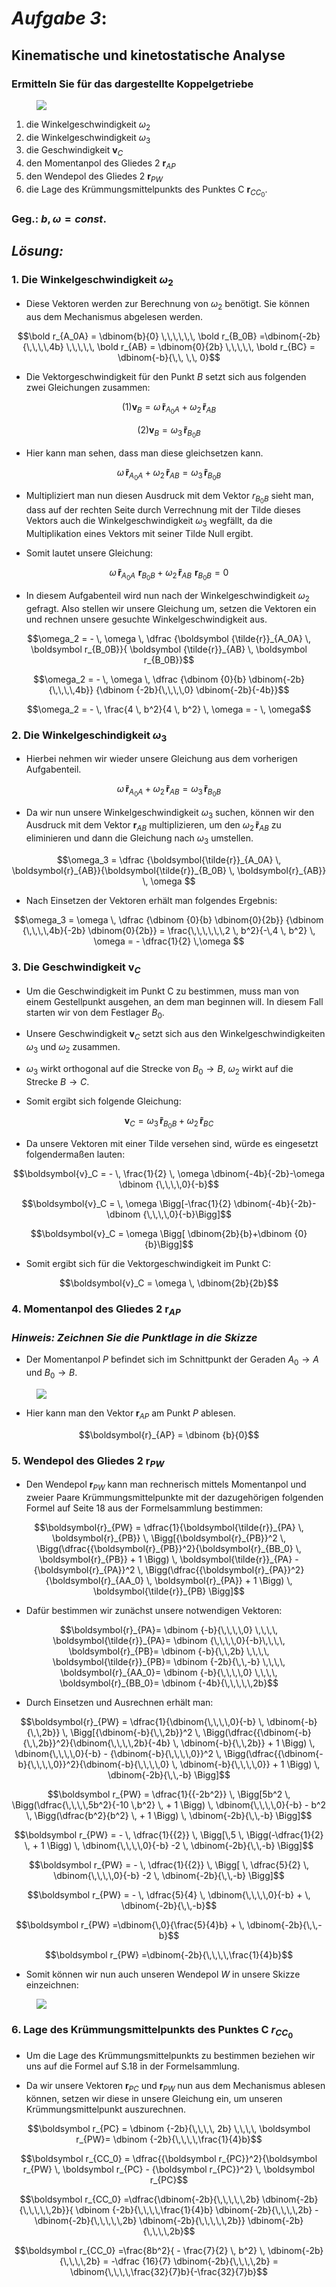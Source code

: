 # ***Aufgabe 3***:

## Kinematische und kinetostatische Analyse

### Ermitteln Sie für das dargestellte Koppelgetriebe


<figure>
  <img src="A3.jpg "img">
  <figcaption></figcaption>
</figure>



1. die Winkelgeschwindigkeit $\omega_2$
2. die Winkelgeschwindigkeit $\omega_3$
3. die Geschwindigkeit $\boldsymbol v_C$
4. den Momentanpol des Gliedes 2 $\boldsymbol r_{AP}$
5. den Wendepol des Gliedes 2 $\boldsymbol r_{PW}$
6. die Lage des Krümmungsmittelpunkts des Punktes C $\boldsymbol r_{CC_0}$.

### Geg.: $b,\,\omega = const.$



## _Lösung:_
### 1. Die Winkelgeschwindigkeit $\omega_2$

* Diese Vektoren werden zur Berechnung von $\omega_2$ benötigt. Sie können aus dem Mechanismus abgelesen werden. 

$$\bold r_{A_0A}  = \dbinom{b}{0} \,\,\,\,\,\, \bold r_{B_0B} =\dbinom{-2b}{\,\,\,\,4b} \,\,\,\,\, \bold r_{AB} = \dbinom{0}{2b} \,\,\,\,\, \bold r_{BC} = \dbinom{-b}{\,\, \,\, 0}$$



* Die Vektorgeschwindigkeit für den Punkt $B$ setzt sich aus folgenden zwei Gleichungen zusammen:


$$(1) \boldsymbol v_B = \omega \, \boldsymbol {\tilde{r}}_{A_0{A}} + \omega_2 \, \boldsymbol {\tilde{r}}_{AB}$$

<p></p>

$$(2)\boldsymbol v_B = \omega_3 \, \boldsymbol {\tilde{r}}_{B_0{B}}$$


* Hier kann man sehen, dass man diese gleichsetzen kann.

$$\omega \, \boldsymbol {\tilde{r}}_{A_0{A}} + \omega_2 \, \boldsymbol {\tilde{r}}_{AB} = \omega_3 \, \boldsymbol {\tilde{r}}_{B_0{B}}$$ 

* Multipliziert man nun diesen Ausdruck mit dem Vektor $r_{B_0B}$ sieht man, dass auf der rechten Seite durch Verrechnung mit der Tilde dieses Vektors auch die Winkelgeschwindigkeit $\omega_3$ wegfällt, da die Multiplikation eines Vektors mit seiner Tilde Null ergibt.

* Somit lautet unsere Gleichung:

$$\omega \, \boldsymbol {\tilde{r}}_{A_0{A}} \, \, \boldsymbol {r}_{B_0{B}} + \omega_2 \,\boldsymbol {\tilde{r}}_{AB} \, \, \boldsymbol {r}_{B_0{B}} = 0$$ 

* In diesem Aufgabenteil wird nun nach der Winkelgeschwindigkeit $\omega_2$ gefragt. Also stellen wir unsere Gleichung um, setzen die Vektoren ein und rechnen unsere gesuchte Winkelgeschwindigkeit aus.


$$\omega_2 = - \, \omega \, \dfrac {\boldsymbol {\tilde{r}}_{A_0A} \, \boldsymbol r_{B_0B}}{ \boldsymbol {\tilde{r}}_{AB} \, \boldsymbol r_{B_0B}}$$

<p></p>

$$\omega_2 = - \, \omega \, \dfrac {\dbinom {0}{b} \dbinom{-2b}{\,\,\,\,4b}}       {\dbinom {-2b}{\,\,\,\,0} \dbinom{-2b}{-4b}}$$


<p></p>

$$\omega_2 = - \, \frac{4 \, b^2}{4 \, b^2} \, \omega = - \, \omega$$


### 2. Die Winkelgeschindigkeit $\omega_3$

* Hierbei nehmen wir wieder unsere Gleichung aus dem vorherigen Aufgabenteil.

$$\omega \, \boldsymbol {\tilde{r}}_{A_0{A}} + \omega_2 \,\boldsymbol{\tilde{r}}_{AB} = \omega_3 \, \boldsymbol{\tilde{r}}_{B_0{B}}$$ 



* Da wir nun unsere Winkelgeschwindigkeit $\omega_3$ suchen, können wir den Ausdruck mit dem Vektor $\boldsymbol{r}_{AB}$ multiplizieren, um den $\omega_2 \, \boldsymbol{\tilde{r}}_{AB}$ zu eliminieren und dann die Gleichung nach $\omega_3$ umstellen.

$$\omega_3 = \dfrac {\boldsymbol{\tilde{r}}_{A_0A} \, \boldsymbol{r}_{AB}}{\boldsymbol{\tilde{r}}_{B_0B} \, \boldsymbol{r}_{AB}} \, \omega $$

* Nach Einsetzen der Vektoren erhält man folgendes Ergebnis:

$$\omega_3 = \omega \, \dfrac {\dbinom {0}{b} \dbinom{0}{2b}}       {\dbinom {\,\,\,\,4b}{-2b} \dbinom{0}{2b}} = \frac{\,\,\,\,\,\,2 \, b^2}{-\,4 \, b^2} \, \omega  = - \dfrac{1}{2} \,\omega $$



### 3. Die Geschwindigkeit $\boldsymbol{v}_C$

* Um die Geschwindigkeit im Punkt C zu bestimmen, muss man von einem Gestellpunkt ausgehen, an dem man beginnen will. In diesem Fall starten wir von dem Festlager $B_0$.

* Unsere Geschwindigkeit $\boldsymbol{v}_C$ setzt sich aus den Winkelgeschwindigkeiten $\omega_3$ und  $\omega_2$ zusammen. 

* $\omega_3$  wirkt orthogonal auf die Strecke von $B_0 \rightarrow B$, $\omega_2$ wirkt auf die Strecke $B \rightarrow C$.

* Somit ergibt sich folgende Gleichung:

 $$\boldsymbol{v}_C= \omega_3  \,  \boldsymbol{\tilde{r}}_{B_0B} + \omega_2  \, \boldsymbol{\tilde{r}}_{BC}$$


<p></p>

* Da unsere Vektoren mit einer Tilde versehen sind, würde es eingesetzt folgendermaßen lauten:

<p></p>

$$\boldsymbol{v}_C = - \, \frac{1}{2} \, \omega \dbinom{-4b}{-2b}-\omega \dbinom {\,\,\,\,0}{-b}$$

<p></p>

$$\boldsymbol{v}_C = \, \omega \Bigg[-\frac{1}{2} \dbinom{-4b}{-2b}-\dbinom {\,\,\,\,0}{-b}\Bigg]$$

<p></p>

$$\boldsymbol{v}_C = \omega \Bigg[ \dbinom{2b}{b}+\dbinom {0}{b}\Bigg]$$

<p></p>

* Somit ergibt sich für die Vektorgeschwindigkeit im Punkt C:

$$\boldsymbol{v}_C = \omega \, \dbinom{2b}{2b}$$





### 4. Momentanpol des Gliedes 2 $\boldsymbol{r}_{AP}$

### _Hinweis: Zeichnen Sie die Punktlage in die Skizze_

* Der Momentanpol $P$ befindet sich im Schnittpunkt der Geraden $A_0 \rightarrow A$ und $B_0 \rightarrow B$. 

<figure>
  <img src="A3_P.jpg "img">
  <figcaption></figcaption>
</figure>

* Hier kann man den Vektor $\boldsymbol{r}_{AP}$ am Punkt $P$ ablesen.

$$\boldsymbol{r}_{AP} = \dbinom {b}{0}$$


### 5. Wendepol des Gliedes 2 $\boldsymbol{r}_{PW}$

* Den Wendepol $\boldsymbol{r}_{PW}$ kann man rechnerisch mittels Momentanpol und zweier Paare Krümmungsmittelpunkte mit der dazugehörigen folgenden Formel auf Seite 18 aus der Formelsammlung bestimmen:

<p></p>

$$\boldsymbol{r}_{PW} = \dfrac{1}{\boldsymbol{\tilde{r}}_{PA} \, \boldsymbol{r}_{PB}} \, \Bigg[{\boldsymbol{r}_{PB}}^2 \, \Bigg(\dfrac{{\boldsymbol{r}_{PB}}^2}{\boldsymbol{r}_{BB_0} \, \boldsymbol{r}_{PB}} + 1 \Bigg) \, \boldsymbol{\tilde{r}}_{PA} - {\boldsymbol{r}_{PA}}^2 \, \Bigg(\dfrac{{\boldsymbol{r}_{PA}}^2}{\boldsymbol{r}_{AA_0} \, \boldsymbol{r}_{PA}} + 1 \Bigg) \, \boldsymbol{\tilde{r}}_{PB} \Bigg]$$

<p></p>

* Dafür bestimmen wir zunächst unsere notwendigen Vektoren:

$$\boldsymbol{r}_{PA}= \dbinom {-b}{\,\,\,\,0} \,\,\,\, \boldsymbol{\tilde{r}}_{PA}= \dbinom {\,\,\,\,0}{-b}\,\,\,\, \boldsymbol{r}_{PB}= \dbinom {-b}{\,\,2b} \,\,\,\, \boldsymbol{\tilde{r}}_{PB}= \dbinom {-2b}{\,\,-b} \,\,\,\, \boldsymbol{r}_{AA_0}= \dbinom {-b}{\,\,\,\,0} \,\,\,\, \boldsymbol{r}_{BB_0}= \dbinom {-4b}{\,\,\,\,\,2b}$$

<p></p>

* Durch Einsetzen und Ausrechnen erhält man:

<p></p>

$$\boldsymbol{r}_{PW} = \dfrac{1}{\dbinom{\,\,\,\,0}{-b} \, \dbinom{-b}{\,\,2b}} \, \Bigg[{\dbinom{-b}{\,\,2b}}^2 \, \Bigg(\dfrac{{\dbinom{-b}{\,\,2b}}^2}{\dbinom{\,\,\,\,2b}{-4b} \, \dbinom{-b}{\,\,2b}} + 1 \Bigg) \, \dbinom{\,\,\,\,0}{-b} - {\dbinom{-b}{\,\,\,\,0}}^2 \, \Bigg(\dfrac{{\dbinom{-b}{\,\,\,\,0}}^2}{\dbinom{-b}{\,\,\,\,0} \, \dbinom{-b}{\,\,\,\,0}} + 1 \Bigg) \, \dbinom{-2b}{\,\,-b} \Bigg]$$

<p></p>

$$\boldsymbol r_{PW} = \dfrac{1}{{-2b^2}} \, \Bigg[5b^2 \, \Bigg(\dfrac{\,\,\,\,5b^2}{-10 \,b^2} \, + 1 \Bigg) \, \dbinom{\,\,\,\,0}{-b} - b^2 \, \Bigg(\dfrac{b^2}{b^2} \, + 1 \Bigg)  \, \dbinom{-2b}{\,\,-b} \Bigg]$$

<p></p>

$$\boldsymbol r_{PW} = - \, \dfrac{1}{{2}} \, \Bigg[\,5 \, \Bigg(-\dfrac{1}{2} \, + 1 \Bigg) \, \dbinom{\,\,\,\,0}{-b} -2 \, \dbinom{-2b}{\,\,-b} \Bigg]$$

<p></p>

$$\boldsymbol r_{PW} = - \, \dfrac{1}{{2}} \, \Bigg[ \, \dfrac{5}{2} \, \dbinom{\,\,\,\,0}{-b} -2 \, \dbinom{-2b}{\,\,-b} \Bigg]$$

<p></p>

$$\boldsymbol r_{PW} = - \, \dfrac{5}{4} \, \dbinom{\,\,\,\,0}{-b} + \, \dbinom{-2b}{\,\,-b}$$

<p></p>

$$\boldsymbol r_{PW} =\dbinom{\,0}{\frac{5}{4}b} + \, \dbinom{-2b}{\,\,-b}$$

<p></p>

$$\boldsymbol r_{PW} =\dbinom{-2b}{\,\,\,\,\frac{1}{4}b}$$

<p></p>

* Somit können wir nun auch unseren Wendepol $W$ in unsere Skizze einzeichnen:

<figure>
  <img src="A3_PW.jpg "img">
  <figcaption></figcaption>
</figure>

<p></p>

### 6. Lage des Krümmungsmittelpunkts des Punktes C $r_{CC_0}$

* Um die Lage des Krümmungsmittelpunkts zu bestimmen beziehen wir uns auf die Formel auf S.18 in der Formelsammlung. 

* Da wir unsere Vektoren $\boldsymbol r_{PC}$ und $\boldsymbol r_{PW}$ nun aus dem Mechanismus ablesen können, setzen wir diese in unsere Gleichung ein, um unseren Krümmungsmittelpunkt auszurechnen.

$$\boldsymbol r_{PC} = \dbinom {-2b}{\,\,\,\, 2b} \,\,\,\, \boldsymbol r_{PW}= \dbinom {-2b}{\,\,\,\,\frac{1}{4}b}$$

<p></p>

$$\boldsymbol r_{CC_0} = \dfrac{{\boldsymbol r_{PC}}^2}{\boldsymbol r_{PW} \, \boldsymbol r_{PC} - {\boldsymbol r_{PC}}^2} \, \boldsymbol r_{PC}$$

<p></p>

$$\boldsymbol r_{CC_0}  =\dfrac{\dbinom{-2b}{\,\,\,\,\,2b} \dbinom{-2b}{\,\,\,\,\,2b}}{ \dbinom {-2b}{\,\,\,\,\frac{1}{4}b} \dbinom{-2b}{\,\,\,\,2b} - \dbinom{-2b}{\,\,\,\,\,2b} \dbinom{-2b}{\,\,\,\,\,2b}} \dbinom{-2b}{\,\,\,\,2b}$$

<p></p>

$$\boldsymbol r_{CC_0}  =\frac{8b^2}{ - \frac{7}{2} \, b^2}  \,  \dbinom{-2b}{\,\,\,\,2b} = -\dfrac {16}{7} \dbinom{-2b}{\,\,\,\,2b} = \dbinom{\,\,\,\,\frac{32}{7}b}{-\frac{32}{7}b}$$



